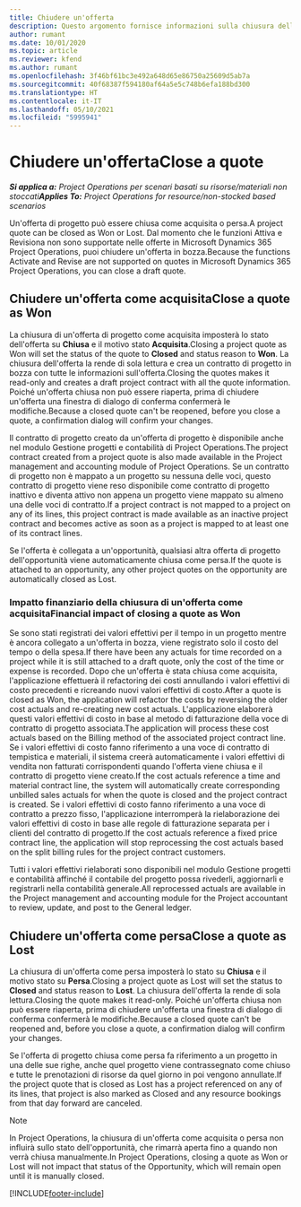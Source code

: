 ```yaml
---
title: Chiudere un'offerta
description: Questo argomento fornisce informazioni sulla chiusura delle offerte in Project Operations.
author: rumant
ms.date: 10/01/2020
ms.topic: article
ms.reviewer: kfend
ms.author: rumant
ms.openlocfilehash: 3f46bf61bc3e492a648d65e86750a25609d5ab7a
ms.sourcegitcommit: 40f68387f594180af64a5e5c748b6efa188bd300
ms.translationtype: HT
ms.contentlocale: it-IT
ms.lasthandoff: 05/10/2021
ms.locfileid: "5995941"
---
```

# <a name="close-a-quote"></a><span data-ttu-id="4000b-103">Chiudere un'offerta</span><span class="sxs-lookup"><span data-stu-id="4000b-103">Close a quote</span></span>

<span data-ttu-id="4000b-104">_**Si applica a:** Project Operations per scenari basati su risorse/materiali non stoccati_</span><span class="sxs-lookup"><span data-stu-id="4000b-104">_**Applies To:** Project Operations for resource/non-stocked based scenarios_</span></span>

<span data-ttu-id="4000b-105">Un'offerta di progetto può essere chiusa come acquisita o persa.</span><span class="sxs-lookup"><span data-stu-id="4000b-105">A project quote can be closed as Won or Lost.</span></span> <span data-ttu-id="4000b-106">Dal momento che le funzioni Attiva e Revisiona non sono supportate nelle offerte in Microsoft Dynamics 365 Project Operations, puoi chiudere un'offerta in bozza.</span><span class="sxs-lookup"><span data-stu-id="4000b-106">Because the functions Activate and Revise are not supported on quotes in Microsoft Dynamics 365 Project Operations, you can close a draft quote.</span></span>

## <a name="close-a-quote-as-won"></a><span data-ttu-id="4000b-107">Chiudere un'offerta come acquisita</span><span class="sxs-lookup"><span data-stu-id="4000b-107">Close a quote as Won</span></span>

<span data-ttu-id="4000b-108">La chiusura di un'offerta di progetto come acquisita imposterà lo stato dell'offerta su **Chiusa** e il motivo stato **Acquisita**.</span><span class="sxs-lookup"><span data-stu-id="4000b-108">Closing a project quote as Won will set the status of the quote to **Closed** and status reason to **Won**.</span></span> <span data-ttu-id="4000b-109">La chiusura dell'offerta la rende di sola lettura e crea un contratto di progetto in bozza con tutte le informazioni sull'offerta.</span><span class="sxs-lookup"><span data-stu-id="4000b-109">Closing the quotes makes it read-only and creates a draft project contract with all the quote information.</span></span> <span data-ttu-id="4000b-110">Poiché un'offerta chiusa non può essere riaperta, prima di chiudere un'offerta una finestra di dialogo di conferma confermerà le modifiche.</span><span class="sxs-lookup"><span data-stu-id="4000b-110">Because a closed quote can't be reopened, before you close a quote, a confirmation dialog will confirm your changes.</span></span>

<span data-ttu-id="4000b-111">Il contratto di progetto creato da un'offerta di progetto è disponibile anche nel modulo Gestione progetti e contabilità di Project Operations.</span><span class="sxs-lookup"><span data-stu-id="4000b-111">The project contract created from a project quote is also made available in the Project management and accounting module of Project Operations.</span></span> <span data-ttu-id="4000b-112">Se un contratto di progetto non è mappato a un progetto su nessuna delle voci, questo contratto di progetto viene reso disponibile come contratto di progetto inattivo e diventa attivo non appena un progetto viene mappato su almeno una delle voci di contratto.</span><span class="sxs-lookup"><span data-stu-id="4000b-112">If a project contract is not mapped to a project on any of its lines, this project contract is made available as an inactive project contract and becomes active as soon as a project is mapped to at least one of its contract lines.</span></span>

<span data-ttu-id="4000b-113">Se l'offerta è collegata a un'opportunità, qualsiasi altra offerta di progetto dell'opportunità viene automaticamente chiusa come persa.</span><span class="sxs-lookup"><span data-stu-id="4000b-113">If the quote is attached to an opportunity, any other project quotes on the opportunity are automatically closed as Lost.</span></span>

### <a name="financial-impact-of-closing-a-quote-as-won"></a><span data-ttu-id="4000b-114">Impatto finanziario della chiusura di un'offerta come acquisita</span><span class="sxs-lookup"><span data-stu-id="4000b-114">Financial impact of closing a quote as Won</span></span>

<span data-ttu-id="4000b-115">Se sono stati registrati dei valori effettivi per il tempo in un progetto mentre è ancora collegato a un'offerta in bozza, viene registrato solo il costo del tempo o della spesa.</span><span class="sxs-lookup"><span data-stu-id="4000b-115">If there have been any actuals for time recorded on a project while it is still attached to a draft quote, only the cost of the time or expense is recorded.</span></span> <span data-ttu-id="4000b-116">Dopo che un'offerta è stata chiusa come acquisita, l'applicazione effettuerà il refactoring dei costi annullando i valori effettivi di costo precedenti e ricreando nuovi valori effettivi di costo.</span><span class="sxs-lookup"><span data-stu-id="4000b-116">After a quote is closed as Won, the application will refactor the costs by reversing the older cost actuals and re-creating new cost actuals.</span></span> <span data-ttu-id="4000b-117">L'applicazione elaborerà questi valori effettivi di costo in base al metodo di fatturazione della voce di contratto di progetto associata.</span><span class="sxs-lookup"><span data-stu-id="4000b-117">The application will process these cost actuals based on the Billing method of the associated project contract line.</span></span> <span data-ttu-id="4000b-118">Se i valori effettivi di costo fanno riferimento a una voce di contratto di tempistica e materiali, il sistema creerà automaticamente i valori effettivi di vendita non fatturati corrispondenti quando l'offerta viene chiusa e il contratto di progetto viene creato.</span><span class="sxs-lookup"><span data-stu-id="4000b-118">If the cost actuals reference a time and material contract line, the system will automatically create corresponding unbilled sales actuals for when the quote is closed and the project contract is created.</span></span> <span data-ttu-id="4000b-119">Se i valori effettivi di costo fanno riferimento a una voce di contratto a prezzo fisso, l'applicazione interromperà la rielaborazione dei valori effettivi di costo in base alle regole di fatturazione separata per i clienti del contratto di progetto.</span><span class="sxs-lookup"><span data-stu-id="4000b-119">If the cost actuals reference a fixed price contract line, the application will stop reprocessing the cost actuals based on the split billing rules for the project contract customers.</span></span>

<span data-ttu-id="4000b-120">Tutti i valori effettivi rielaborati sono disponibili nel modulo Gestione progetti e contabilità affinché il contabile del progetto possa rivederli, aggiornarli e registrarli nella contabilità generale.</span><span class="sxs-lookup"><span data-stu-id="4000b-120">All reprocessed actuals are available in the Project management and accounting module for the Project accountant to review, update, and post to the General ledger.</span></span> 

## <a name="close-a-quote-as-lost"></a><span data-ttu-id="4000b-121">Chiudere un'offerta come persa</span><span class="sxs-lookup"><span data-stu-id="4000b-121">Close a quote as Lost</span></span>

<span data-ttu-id="4000b-122">La chiusura di un'offerta come persa imposterà lo stato su **Chiusa** e il motivo stato su **Persa**.</span><span class="sxs-lookup"><span data-stu-id="4000b-122">Closing a project quote as Lost will set the status to **Closed** and status reason to **Lost**.</span></span> <span data-ttu-id="4000b-123">La chiusura dell'offerta la rende di sola lettura.</span><span class="sxs-lookup"><span data-stu-id="4000b-123">Closing the quote makes it read-only.</span></span> <span data-ttu-id="4000b-124">Poiché un'offerta chiusa non può essere riaperta, prima di chiudere un'offerta una finestra di dialogo di conferma confermerà le modifiche.</span><span class="sxs-lookup"><span data-stu-id="4000b-124">Because a closed quote can't be reopened and, before you close a quote, a confirmation dialog will confirm your changes.</span></span>

<span data-ttu-id="4000b-125">Se l'offerta di progetto chiusa come persa fa riferimento a un progetto in una delle sue righe, anche quel progetto viene contrassegnato come chiuso e tutte le prenotazioni di risorse da quel giorno in poi vengono annullate.</span><span class="sxs-lookup"><span data-stu-id="4000b-125">If the project quote that is closed as Lost has a project referenced on any of its lines, that project is also marked as Closed and any resource bookings from that day forward are canceled.</span></span>

> [!NOTE]
> <span data-ttu-id="4000b-126">In Project Operations, la chiusura di un'offerta come acquisita o persa non influirà sullo stato dell'opportunità, che rimarrà aperta fino a quando non verrà chiusa manualmente.</span><span class="sxs-lookup"><span data-stu-id="4000b-126">In Project Operations, closing a quote as Won or Lost will not impact that status of the Opportunity, which will remain open until it is manually closed.</span></span>


[!INCLUDE[footer-include](../includes/footer-banner.md)]